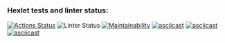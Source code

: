 ### Hexlet tests and linter status:
[![Actions Status](https://github.com/BuyanauskasAA/frontend-project-lvl1/workflows/hexlet-check/badge.svg)](https://github.com/BuyanauskasAA/frontend-project-lvl1/actions)
![Linter Status](https://github.com/BuyanauskasAA/frontend-project-lvl1/workflows/linter/badge.svg)
[![Maintainability](https://api.codeclimate.com/v1/badges/b0e7c1016d5e3efe3394/maintainability)](https://codeclimate.com/github/BuyanauskasAA/frontend-project-lvl1/maintainability)
[![asciicast](https://asciinema.org/a/iYEjYmmoeN68YbmxVlc2zWjCY.svg)](https://asciinema.org/a/iYEjYmmoeN68YbmxVlc2zWjCY)
[![asciicast](https://asciinema.org/a/inEdDouoDCbtABPwCZRjOjy0O.svg)](https://asciinema.org/a/inEdDouoDCbtABPwCZRjOjy0O)
[![asciicast](https://asciinema.org/a/9Adel8XbxDdZOda8UZQNXJLSr.svg)](https://asciinema.org/a/9Adel8XbxDdZOda8UZQNXJLSr)
